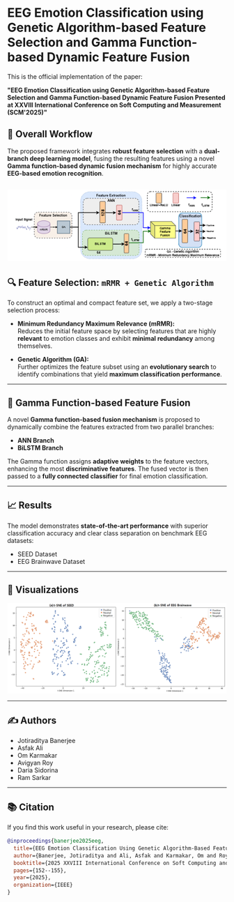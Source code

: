 # EEG Emotion Classification using Genetic Algorithm-based Feature Selection and Gamma Function-based Dynamic Feature Fusion

This is the official implementation of the paper:

**"EEG Emotion Classification using Genetic Algorithm-based Feature Selection and Gamma Function-based Dynamic Feature Fusion Presented at XXVIII International Conference on Soft Computing and Measurement (SCM'2025)"**

## 🧠 Overall Workflow

The proposed framework integrates **robust feature selection** with a **dual-branch deep learning model**, fusing the resulting features using a novel **Gamma function-based dynamic fusion mechanism** for highly accurate **EEG-based emotion recognition**.

![architecture](https://github.com/praetorian2710/Emotion-Recognition-mRMR-GA-Gamma/blob/main/assets/architechture.png)
---

## 🔍 Feature Selection: `mRMR + Genetic Algorithm`

To construct an optimal and compact feature set, we apply a two-stage selection process:

- **Minimum Redundancy Maximum Relevance (mRMR):**  
  Reduces the initial feature space by selecting features that are highly **relevant** to emotion classes and exhibit **minimal redundancy** among themselves.

- **Genetic Algorithm (GA):**  
  Further optimizes the feature subset using an **evolutionary search** to identify combinations that yield **maximum classification performance**.

---

## 🔗 Gamma Function-based Feature Fusion

A novel **Gamma function-based fusion mechanism** is proposed to dynamically combine the features extracted from two parallel branches:

- **ANN Branch**
- **BiLSTM Branch**

The Gamma function assigns **adaptive weights** to the feature vectors, enhancing the most **discriminative features**. The fused vector is then passed to a **fully connected classifier** for final emotion classification.

---

## 📈 Results

The model demonstrates **state-of-the-art performance** with superior classification accuracy and clear class separation on benchmark EEG datasets:

- SEED Dataset
- EEG Brainwave Dataset

---

## 🎯 Visualizations

![TSNE-Plot](https://github.com/praetorian2710/Emotion-Recognition-mRMR-GA-Gamma/blob/main/assets/SEED-BW-tsne_GA.png)

---

## ✍️ Authors

- Jotiraditya Banerjee  
- Asfak Ali  
- Om Karmakar  
- Avigyan Roy  
- Daria Sidorina  
- Ram Sarkar  

---

## 📚 Citation

If you find this work useful in your research, please cite:

```bibtex
@inproceedings{banerjee2025eeg,
  title={EEG Emotion Classification Using Genetic Algorithm-Based Feature Selection and Gamma Function-Based Dynamic Feature Fusion},
  author={Banerjee, Jotiraditya and Ali, Asfak and Karmakar, Om and Roy, Avigyan and Sidorina, Daria and Sarkar, Ram},
  booktitle={2025 XXVIII International Conference on Soft Computing and Measurements (SCM)},
  pages={152--155},
  year={2025},
  organization={IEEE}
}
